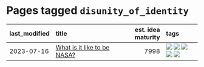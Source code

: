 # Pages tagged `disunity_of_identity`

|last_modified|title|est. idea maturity|tags
|:---|:---|---:|:---|
|2023-07-16|[What is it like to be NASA?](../what_is_it_like_to_be_nasa.md)|7998|[![](https://img.shields.io/badge/tag-disunity_of_identity-c456a9)](../tags/disunity_of_identity.md) [![](https://img.shields.io/badge/tag-organization_as_entity-d7de4b)](../tags/organization_as_entity.md) [![](https://img.shields.io/badge/tag-philosophy-b7fb0)](../tags/philosophy.md) [![](https://img.shields.io/badge/tag-society_of_mind-e54ba1)](../tags/society_of_mind.md) [![](https://img.shields.io/badge/tag-theory_of_mind-426a5f)](../tags/theory_of_mind.md)|